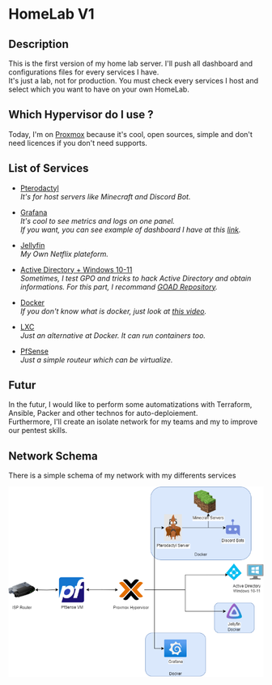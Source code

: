 # HomeLab V1

## Description 

This is the first version of my home lab server. I'll push all dashboard and configurations files for every services I have.\
It's just a lab, not for production. You must check every services I host and select which you want to have on your own HomeLab.

## Which Hypervisor do I use ? 

Today, I'm on [Proxmox](https://www.proxmox.com/en/) because it's cool, open sources, simple and don't need licences if you don't need supports.

## List of Services 

- [Pterodactyl](https://pterodactyl.io/)\
*It's for host servers like  Minecraft and Discord Bot.*

- [Grafana](https://grafana.com/)\
*It's cool to see metrics and logs on one panel.*\
*If you want, you can see example of dashboard I have at this [link](https://github.com/DrTableBasse/HomeLabV1/tree/master/Grafana/Dashboard).*

- [Jellyfin](https://jellyfin.org/)\
*My Own Netflix plateform.*

- [Active Directory + Windows 10-11](https://learn.microsoft.com/en-us/windows-server/identity/ad-ds/get-started/virtual-dc/active-directory-domain-services-overview)\
*Sometimes, I test GPO and tricks to hack Active Directory and obtain informations. For this part, I recommand [GOAD Repository](https://github.com/Orange-Cyberdefense/GOAD).*

- [Docker](https://www.docker.com/)\
*If you don't know what is docker, just look at [this video](https://www.youtube.com/watch?v=_dfLOzuIg2o).*

- [LXC](https://linuxcontainers.org/)\
*Just an alternative at Docker. It can run containers too.*

- [PfSense](https://www.pfsense.org/)\
*Just a simple routeur which can be virtualize.*

## Futur
In the futur, I would like to perform some automatizations with Terraform, Ansible, Packer and other technos for auto-deploiement.\
Furthermore, I'll create an isolate network for my teams and my to improve our pentest skills.


## Network Schema

There is a simple schema of my network with my differents services

![alt text](src\img\Network.png)
